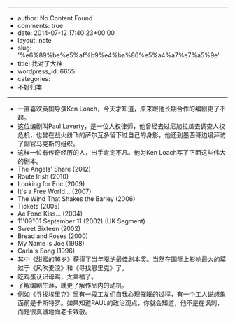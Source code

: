 - --
- author: No Content Found
- comments: true
- date: 2014-07-12 17:40:23+00:00
- layout: note
- slug: '%e6%89%be%e5%af%b9%e4%ba%86%e5%a4%a7%e7%a5%9e'
- title: 找对了大神
- wordpress_id: 6655
- categories:
- 不好归类
- --
- 一直喜欢英国导演Ken Loach，今天才知道，原来跟他长期合作的编剧更了不起。
- 这位编剧叫Paul Laverty，是一位人权律师，他曾经去过尼加拉瓜去调查人权危机，也曾在战火纷飞的萨尔瓦多留下过自己的身影，他还到墨西哥边境拜访了副官马克斯的组织。
- 这样一位有传奇经历的人，出手肯定不凡。他为Ken Loach写了下面这些伟大的剧本。
- The Angels' Share (2012)
- Route Irish (2010)
- Looking for Eric (2009)
- It's a Free World… (2007)
- The Wind That Shakes the Barley (2006)
- Tickets (2005)
- Ae Fond Kiss… (2004)
- 11'09"01 September 11 (2002) (UK Segment)
- Sweet Sixteen (2002)
- Bread and Roses (2000)
- My Name is Joe (1998)
- Carla's Song (1996)
- 其中《甜蜜的16岁》获得了当年戛纳最佳剧本奖。当然在国际上影响最大的莫过于《风吹麦浪》和《寻找恩里克》了。
- 吃鸡蛋认识母鸡，太幸福了。
- 了解编剧生涯，就更了解作品内的动机。
- 例如《寻找埃里克》里有一段工友们自我心理催眠的过程，有一个工人说想象面前是卡斯特罗。如果知道PAUL的政治观点，你就会知道，他不是在讽刺，而是很真诚地向老卡致敬。
